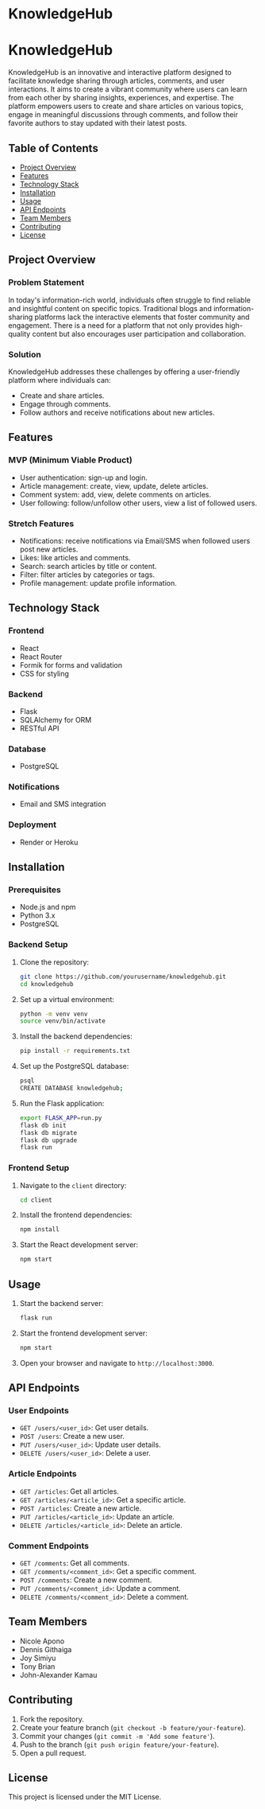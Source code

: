 # KnowledgeHub

# KnowledgeHub

KnowledgeHub is an innovative and interactive platform designed to facilitate knowledge sharing through articles, comments, and user interactions. It aims to create a vibrant community where users can learn from each other by sharing insights, experiences, and expertise. The platform empowers users to create and share articles on various topics, engage in meaningful discussions through comments, and follow their favorite authors to stay updated with their latest posts.

## Table of Contents

- [Project Overview](#project-overview)
- [Features](#features)
- [Technology Stack](#technology-stack)
- [Installation](#installation)
- [Usage](#usage)
- [API Endpoints](#api-endpoints)
- [Team Members](#team-members)
- [Contributing](#contributing)
- [License](#license)

## Project Overview

### Problem Statement
In today's information-rich world, individuals often struggle to find reliable and insightful content on specific topics. Traditional blogs and information-sharing platforms lack the interactive elements that foster community and engagement. There is a need for a platform that not only provides high-quality content but also encourages user participation and collaboration.

### Solution
KnowledgeHub addresses these challenges by offering a user-friendly platform where individuals can:
- Create and share articles.
- Engage through comments.
- Follow authors and receive notifications about new articles.

## Features

### MVP (Minimum Viable Product)
- User authentication: sign-up and login.
- Article management: create, view, update, delete articles.
- Comment system: add, view, delete comments on articles.
- User following: follow/unfollow other users, view a list of followed users.

### Stretch Features
- Notifications: receive notifications via Email/SMS when followed users post new articles.
- Likes: like articles and comments.
- Search: search articles by title or content.
- Filter: filter articles by categories or tags.
- Profile management: update profile information.

## Technology Stack

### Frontend
- React
- React Router
- Formik for forms and validation
- CSS for styling

### Backend
- Flask
- SQLAlchemy for ORM
- RESTful API

### Database
- PostgreSQL

### Notifications
- Email and SMS integration

### Deployment
- Render or Heroku

## Installation

### Prerequisites
- Node.js and npm
- Python 3.x
- PostgreSQL

### Backend Setup
1. Clone the repository:
    ```sh
    git clone https://github.com/yourusername/knowledgehub.git
    cd knowledgehub
    ```

2. Set up a virtual environment:
    ```sh
    python -m venv venv
    source venv/bin/activate
    ```

3. Install the backend dependencies:
    ```sh
    pip install -r requirements.txt
    ```

4. Set up the PostgreSQL database:
    ```sh
    psql
    CREATE DATABASE knowledgehub;
    ```

5. Run the Flask application:
    ```sh
    export FLASK_APP=run.py
    flask db init
    flask db migrate
    flask db upgrade
    flask run
    ```

### Frontend Setup
1. Navigate to the `client` directory:
    ```sh
    cd client
    ```

2. Install the frontend dependencies:
    ```sh
    npm install
    ```

3. Start the React development server:
    ```sh
    npm start
    ```

## Usage

1. Start the backend server:
    ```sh
    flask run
    ```

2. Start the frontend development server:
    ```sh
    npm start
    ```

3. Open your browser and navigate to `http://localhost:3000`.

## API Endpoints

### User Endpoints
- `GET /users/<user_id>`: Get user details.
- `POST /users`: Create a new user.
- `PUT /users/<user_id>`: Update user details.
- `DELETE /users/<user_id>`: Delete a user.

### Article Endpoints
- `GET /articles`: Get all articles.
- `GET /articles/<article_id>`: Get a specific article.
- `POST /articles`: Create a new article.
- `PUT /articles/<article_id>`: Update an article.
- `DELETE /articles/<article_id>`: Delete an article.

### Comment Endpoints
- `GET /comments`: Get all comments.
- `GET /comments/<comment_id>`: Get a specific comment.
- `POST /comments`: Create a new comment.
- `PUT /comments/<comment_id>`: Update a comment.
- `DELETE /comments/<comment_id>`: Delete a comment.

## Team Members
- Nicole Apono
- Dennis Githaiga
- Joy Simiyu
- Tony Brian
- John-Alexander Kamau

## Contributing

1. Fork the repository.
2. Create your feature branch (`git checkout -b feature/your-feature`).
3. Commit your changes (`git commit -m 'Add some feature'`).
4. Push to the branch (`git push origin feature/your-feature`).
5. Open a pull request.

## License

This project is licensed under the MIT License.

